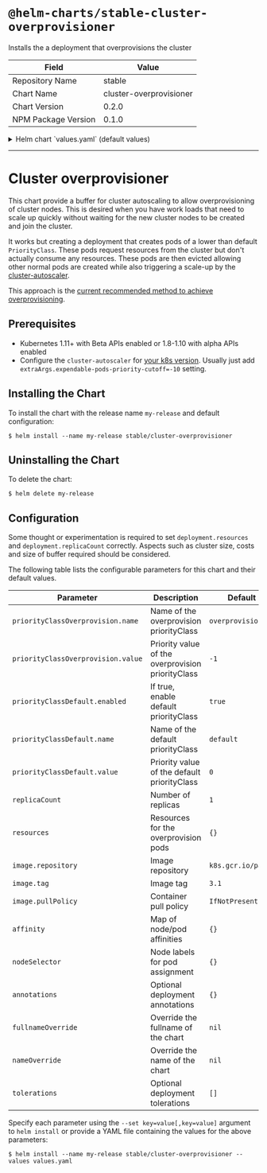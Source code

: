# `@helm-charts/stable-cluster-overprovisioner`

Installs the a deployment that overprovisions the cluster

| Field               | Value                   |
| ------------------- | ----------------------- |
| Repository Name     | stable                  |
| Chart Name          | cluster-overprovisioner |
| Chart Version       | 0.2.0                   |
| NPM Package Version | 0.1.0                   |

<details>

<summary>Helm chart `values.yaml` (default values)</summary>

```yaml
priorityClassOverprovision:
  name: overprovisioning
  value: -1

priorityClassDefault:
  enabled: true
  name: default
  value: 0

replicaCount: 1

resources: {}

image:
  repository: k8s.gcr.io/pause
  tag: 3.1
  pullPolicy: IfNotPresent

nameOverride: ''

fullnameOverride: ''

nodeSelector: {}

tolerations: []

affinity: {}
```

</details>

---

# Cluster overprovisioner

This chart provide a buffer for cluster autoscaling to allow overprovisioning of cluster nodes. This is desired when you have work loads that need to scale up quickly without waiting for the new cluster nodes to be created and join the cluster.

It works but creating a deployment that creates pods of a lower than default `PriorityClass`. These pods request resources from the cluster but don't actually consume any resources. These pods are then evicted allowing other normal pods are created while also triggering a scale-up by the [cluster-autoscaler](https://github.com/kubernetes/autoscaler/blob/master/cluster-autoscaler).

This approach is the [current recommended method to achieve overprovisioning](https://github.com/kubernetes/autoscaler/blob/master/cluster-autoscaler/FAQ.md#how-can-i-configure-overprovisioning-with-cluster-autoscaler).

## Prerequisites

- Kubernetes 1.11+ with Beta APIs enabled or 1.8-1.10 with alpha APIs enabled
- Configure the `cluster-autoscaler` for [your k8s version](https://github.com/kubernetes/autoscaler/blob/master/cluster-autoscaler/FAQ.md#how-can-i-configure-overprovisioning-with-cluster-autoscaler). Usually just add `extraArgs.expendable-pods-priority-cutoff=-10` setting.

## Installing the Chart

To install the chart with the release name `my-release` and default configuration:

```shell
$ helm install --name my-release stable/cluster-overprovisioner
```

## Uninstalling the Chart

To delete the chart:

```shell
$ helm delete my-release
```

## Configuration

Some thought or experimentation is required to set `deployment.resources` and `deployment.replicaCount` correctly. Aspects such as cluster size, costs and size of buffer required should be considered.

The following table lists the configurable parameters for this chart and their default values.

| Parameter                          | Description                                       | Default            |
| ---------------------------------- | ------------------------------------------------- | ------------------ |
| `priorityClassOverprovision.name`  | Name of the overprovision priorityClass           | `overprovision`    |
| `priorityClassOverprovision.value` | Priority value of the overprovision priorityClass | `-1`               |
| `priorityClassDefault.enabled`     | If true, enable default priorityClass             | `true`             |
| `priorityClassDefault.name`        | Name of the default priorityClass                 | `default`          |
| `priorityClassDefault.value`       | Priority value of the default priorityClass       | `0`                |
| `replicaCount`                     | Number of replicas                                | `1`                |
| `resources`                        | Resources for the overprovision pods              | `{}`               |
| `image.repository`                 | Image repository                                  | `k8s.gcr.io/pause` |
| `image.tag`                        | Image tag                                         | `3.1`              |
| `image.pullPolicy`                 | Container pull policy                             | `IfNotPresent`     |
| `affinity`                         | Map of node/pod affinities                        | `{}`               |
| `nodeSelector`                     | Node labels for pod assignment                    | `{}`               |
| `annotations`                      | Optional deployment annotations                   | `{}`               |
| `fullnameOverride`                 | Override the fullname of the chart                | `nil`              |
| `nameOverride`                     | Override the name of the chart                    | `nil`              |
| `tolerations`                      | Optional deployment tolerations                   | `[]`               |

Specify each parameter using the `--set key=value[,key=value]` argument to `helm install` or provide a YAML file containing the values for the above parameters:

```shell
$ helm install --name my-release stable/cluster-overprovisioner --values values.yaml
```
